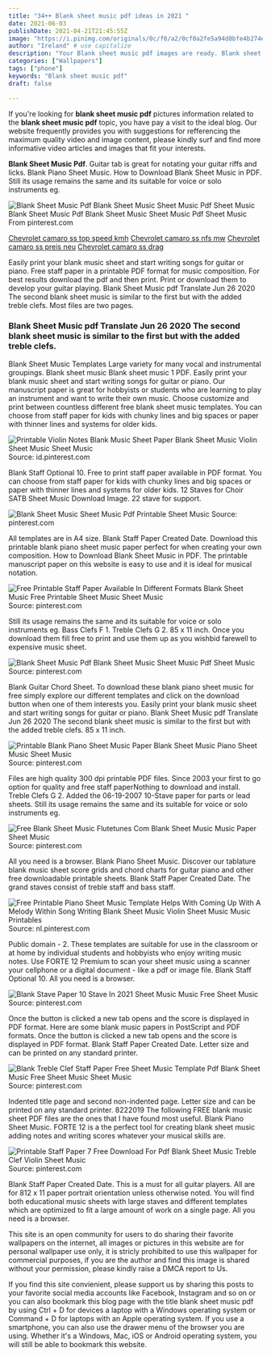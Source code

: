 ```yaml
---
title: "34++ Blank sheet music pdf ideas in 2021 "
date: 2021-06-03
publishDate: 2021-04-21T21:45:55Z
image: "https://i.pinimg.com/originals/0c/f0/a2/0cf0a2fe5a94d8bfe4b274e87cd0c31f.jpg"
author: "Ireland" # use capitalize
description: "Your Blank sheet music pdf images are ready. Blank sheet music pdf are a topic that is being searched for and liked by netizens now. You can Download the Blank sheet music pdf files here. Download all free photos."
categories: ["Wallpapers"]
tags: ["phone"]
keywords: "Blank sheet music pdf"
draft: false

---
```


If you're looking for **blank sheet music pdf** pictures information related to the **blank sheet music pdf** topic, you have pay a visit to the ideal  blog.  Our website frequently  provides you with  suggestions  for refferencing  the maximum  quality video and image  content, please kindly surf and find more informative video articles and images  that fit your interests.

**Blank Sheet Music Pdf**. Guitar tab is great for notating your guitar riffs and licks. Blank Piano Sheet Music. How to Download Blank Sheet Music in PDF. Still its usage remains the same and its suitable for voice or solo instruments eg.

![Blank Sheet Music Pdf Blank Sheet Music Sheet Music Pdf Sheet Music](https://i.pinimg.com/736x/db/cd/1a/dbcd1a0a1e4321947499649aa5cc1a5d.jpg "Blank Sheet Music Pdf Blank Sheet Music Sheet Music Pdf Sheet Music")
Blank Sheet Music Pdf Blank Sheet Music Sheet Music Pdf Sheet Music From pinterest.com

[Chevrolet camaro ss top speed kmh](/chevrolet-camaro-ss-top-speed-kmh/)
[Chevrolet camaro ss nfs mw](/chevrolet-camaro-ss-nfs-mw/)
[Chevrolet camaro ss preis neu](/chevrolet-camaro-ss-preis-neu/)
[Chevrolet camaro ss drag](/chevrolet-camaro-ss-drag/)

Easily print your blank music sheet and start writing songs for guitar or piano. Free staff paper in a printable PDF format for music composition. For best results download the pdf and then print. Print or download them to develop your guitar playing. Blank Sheet Music pdf Translate Jun 26 2020 The second blank sheet music is similar to the first but with the added treble clefs. Most files are two pages.

### Blank Sheet Music pdf Translate Jun 26 2020 The second blank sheet music is similar to the first but with the added treble clefs.

Blank Sheet Music Templates Large variety for many vocal and instrumental groupings. Blank sheet music Blank sheet music 1 PDF. Easily print your blank music sheet and start writing songs for guitar or piano. Our manuscript paper is great for hobbyists or students who are learning to play an instrument and want to write their own music. Choose customize and print between countless different free blank sheet music templates. You can choose from staff paper for kids with chunky lines and big spaces or paper with thinner lines and systems for older kids.


![Printable Violin Notes Blank Music Sheet Paper Blank Sheet Music Violin Sheet Music Sheet Music](https://i.pinimg.com/originals/29/32/d7/2932d7d33dd507ae09998f8c50f3be58.gif "Printable Violin Notes Blank Music Sheet Paper Blank Sheet Music Violin Sheet Music Sheet Music")
Source: id.pinterest.com

Blank Staff Optional 10. Free to print staff paper available in PDF format. You can choose from staff paper for kids with chunky lines and big spaces or paper with thinner lines and systems for older kids. 12 Staves for Choir SATB Sheet Music Download Image. 22 stave for support.

![Blank Sheet Music Sheet Music Pdf Printable Sheet Music](https://i.pinimg.com/474x/58/2e/25/582e259700b1605f46d15bcae9a57926.jpg "Blank Sheet Music Sheet Music Pdf Printable Sheet Music")
Source: pinterest.com

All templates are in A4 size. Blank Staff Paper Created Date. Download this printable blank piano sheet music paper perfect for when creating your own composition. How to Download Blank Sheet Music in PDF. The printable manuscript paper on this website is easy to use and it is ideal for musical notation.

![Free Printable Staff Paper Available In Different Formats Blank Sheet Music Free Printable Sheet Music Sheet Music](https://i.pinimg.com/originals/1a/c7/83/1ac783821a11d871169816657e2ce96e.png "Free Printable Staff Paper Available In Different Formats Blank Sheet Music Free Printable Sheet Music Sheet Music")
Source: pinterest.com

Still its usage remains the same and its suitable for voice or solo instruments eg. Bass Clefs F 1. Treble Clefs G 2. 85 x 11 inch. Once you download them fill free to print and use them up as you wishbid farewell to expensive music sheet.

![Blank Sheet Music Pdf Blank Sheet Music Sheet Music Pdf Sheet Music](https://i.pinimg.com/736x/db/cd/1a/dbcd1a0a1e4321947499649aa5cc1a5d.jpg "Blank Sheet Music Pdf Blank Sheet Music Sheet Music Pdf Sheet Music")
Source: pinterest.com

Blank Guitar Chord Sheet. To download these blank piano sheet music for free simply explore our different templates and click on the download button when one of them interests you. Easily print your blank music sheet and start writing songs for guitar or piano. Blank Sheet Music pdf Translate Jun 26 2020 The second blank sheet music is similar to the first but with the added treble clefs. 85 x 11 inch.

![Printable Blank Piano Sheet Music Paper Blank Sheet Music Piano Sheet Music Sheet Music](https://i.pinimg.com/originals/25/50/0e/25500e362f38024a7a6af73c8d8f9103.png "Printable Blank Piano Sheet Music Paper Blank Sheet Music Piano Sheet Music Sheet Music")
Source: pinterest.com

Files are high quality 300 dpi printable PDF files. Since 2003 your first to go option for quality and free staff paperNothing to download and install. Treble Clefs G 2. Added the 06-19-2007 10-Stave paper for parts or lead sheets. Still its usage remains the same and its suitable for voice or solo instruments eg.

![Free Blank Sheet Music Flutetunes Com Blank Sheet Music Music Paper Sheet Music](https://i.pinimg.com/originals/52/9f/43/529f4352a86aca15ce807c43b5eff3f5.png "Free Blank Sheet Music Flutetunes Com Blank Sheet Music Music Paper Sheet Music")
Source: pinterest.com

All you need is a browser. Blank Piano Sheet Music. Discover our tablature blank music sheet score grids and chord charts for guitar piano and other free downloadable printable sheets. Blank Staff Paper Created Date. The grand staves consist of treble staff and bass staff.

![Free Printable Piano Sheet Music Template Helps With Coming Up With A Melody Within Song Writing Blank Sheet Music Violin Sheet Music Music Printables](https://i.pinimg.com/originals/c4/ef/7b/c4ef7b7519583d873bf09c015f3127cf.gif "Free Printable Piano Sheet Music Template Helps With Coming Up With A Melody Within Song Writing Blank Sheet Music Violin Sheet Music Music Printables")
Source: nl.pinterest.com

Public domain - 2. These templates are suitable for use in the classroom or at home by individual students and hobbyists who enjoy writing music notes. Use FORTE 12 Premium to scan your sheet music using a scanner your cellphone or a digital document - like a pdf or image file. Blank Staff Optional 10. All you need is a browser.

![Blank Stave Paper 10 Stave In 2021 Sheet Music Music Free Sheet Music](https://i.pinimg.com/originals/d0/17/e9/d017e9d0509700583fc57db9cec9b331.jpg "Blank Stave Paper 10 Stave In 2021 Sheet Music Music Free Sheet Music")
Source: pinterest.com

Once the button is clicked a new tab opens and the score is displayed in PDF format. Here are some blank music papers in PostScript and PDF formats. Once the button is clicked a new tab opens and the score is displayed in PDF format. Blank Staff Paper Created Date. Letter size and can be printed on any standard printer.

![Blank Treble Clef Staff Paper Free Sheet Music Template Pdf Blank Sheet Music Free Sheet Music Sheet Music](https://i.pinimg.com/originals/03/10/f2/0310f215a6a9d2fd7bfbdf8a2c872fcb.jpg "Blank Treble Clef Staff Paper Free Sheet Music Template Pdf Blank Sheet Music Free Sheet Music Sheet Music")
Source: pinterest.com

Indented title page and second non-indented page. Letter size and can be printed on any standard printer. 8222019 The following FREE blank music sheet PDF files are the ones that I have found most useful. Blank Piano Sheet Music. FORTE 12 is a the perfect tool for creating blank sheet music adding notes and writing scores whatever your musical skills are.

![Printable Staff Paper 7 Free Download For Pdf Blank Sheet Music Treble Clef Violin Sheet Music](https://i.pinimg.com/originals/0c/f0/a2/0cf0a2fe5a94d8bfe4b274e87cd0c31f.jpg "Printable Staff Paper 7 Free Download For Pdf Blank Sheet Music Treble Clef Violin Sheet Music")
Source: pinterest.com

Blank Staff Paper Created Date. This is a must for all guitar players. All are for 812 x 11 paper portrait orientation unless otherwise noted. You will find both educational music sheets with large staves and different templates which are optimized to fit a large amount of work on a single page. All you need is a browser.

This site is an open community for users to do sharing their favorite wallpapers on the internet, all images or pictures in this website are for personal wallpaper use only, it is stricly prohibited to use this wallpaper for commercial purposes, if you are the author and find this image is shared without your permission, please kindly raise a DMCA report to Us.

If you find this site convienient, please support us by sharing this posts to your favorite social media accounts like Facebook, Instagram and so on or you can also bookmark this blog page with the title blank sheet music pdf by using Ctrl + D for devices a laptop with a Windows operating system or Command + D for laptops with an Apple operating system. If you use a smartphone, you can also use the drawer menu of the browser you are using. Whether it's a Windows, Mac, iOS or Android operating system, you will still be able to bookmark this website.
